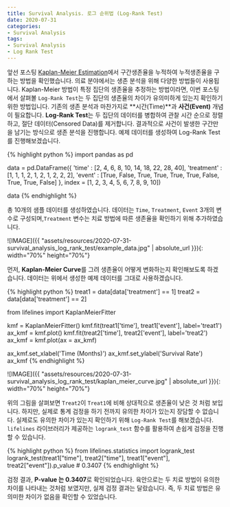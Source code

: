 ```yaml
---
title: Survival Analysis. 로그 순위법 (Log-Rank Test)
date: 2020-07-31
categories:
- Survival Analysis
tags:
- Survival Analysis
- Log Rank Test
---
```


앞선 포스팅 [Kaplan-Meier Estimation]에서 구간생존율을 누적하여 누적생존율을 구하는 방법을 확인했습니다. 의료 분야에서는 생존 분석을 위해 다양한 방법들이 사용됩니다. Kaplan-Meier 방법이 특정 집단의 생존율을 추정하는 방법이라면, 이번 포스팅에서 살펴볼 `Log-Rank Test`는 두 집단의 생존율의 차이가 유의미하게 있는지 확인하기 위한 방법입니다. 기존의 생존 분석과 마찬가지로 **시간(Time)**과 **사건(Event)** 개념이 필요합니다. **Log-Rank Test**는 두 집단의 데이터를 병합하여 관찰 시간 순으로 정렬하고, 절단 데이터(Censored Data)를 제거합니다. 결과적으로 사건이 발생한 구간만을 남기는 방식으로 생존 분석을 진행합니다. 예제 데이터를 생성하여 Log-Rank Test를 진행해보겠습니다.

{% highlight python %}
import pandas as pd

data = pd.DataFrame({
    'time' : [2, 4, 6, 8, 10, 14, 18, 22, 28, 40],
    'treatment' : [1, 1, 1, 2, 1, 2, 1, 2, 2, 2],
    'event' : [True, False, True, True, True, True, False, True, True, False]
}, index = [1, 2, 3, 4, 5, 6, 7, 8, 9, 10])

data
{% endhighlight %}

총 10개의 샘플 데이터를 생성하였습니다. 데이터는 `Time`, `Treatment`, `Event` 3개의 변수로 구성되며,`Treatment` 변수는 치료 방법에 따른 생존율을 확인하기 위해 추가하였습니다.

![IMAGE]({{ "assets/resources/2020-07-31-survival_analysis_log_rank_test/example_data.jpg" | absolute_url }}){: width="70%" height="70%"}

먼저, **Kaplan-Meier Curve**를 그려 생존율이 어떻게 변화하는지 확인해보도록 하겠습니다. 데이터는 위에서 생성한 예제 데이터를 그대로 사용하겠습니다.

{% highlight python %}
treat1 = data[data['treatment'] == 1]
treat2 = data[data['treatment'] == 2]

from lifelines import KaplanMeierFitter

kmf = KaplanMeierFitter()
kmf.fit(treat1['time'], treat1['event'], label='treat1')
ax_kmf = kmf.plot()
kmf.fit(treat2['time'], treat2['event'], label='treat2')
ax_kmf = kmf.plot(ax = ax_kmf)

ax_kmf.set_xlabel('Time (Months)')
ax_kmf.set_ylabel('Survival Rate')
ax_kmf
{% endhighlight %}

![IMAGE]({{ "assets/resources/2020-07-31-survival_analysis_log_rank_test/kaplan_meier_curve.jpg" | absolute_url }}){: width="70%" height="70%"}

위의 그림을 살펴보면 `Treat2`이 `Treat1`에 비해 상대적으로 생존율이 낮은 것 처럼 보입니다. 하지만, 실제로 통계 검정을 하기 전까지 유의한 차이가 있는지 장담할 수 없습니다. 실제로도 유의한 차이가 있는지 확인하기 위해 `Log-Rank Test`를 해보겠습니다. `lifelines` 라이브러리가 제공하는 `logrank_test` 함수를 활용하여 손쉽게 검정을 진행할 수 있습니다.

{% highlight python %}
from lifelines.statistics import logrank_test
logrank_test(treat1["time"], treat2["time"], treat1["event"], treat2["event"]).p_value # 0.3407
{% endhighlight %}

검정 결과, **P-value 는 0.3407**로 확인되었습니다. 육안으로는 두 치료 방법이 유의한 차이를 나타내는 것처럼 보였지만, 실제 검정 결과는 달랐습니다. 즉, 두 치료 방법은 유의미한 차이가 없음을 확인할 수 있었습니다.





[Kaplan-Meier Estimation]: https://sticky-ai.github.io/survival%20analysis/2020/07/29/survival_analysis_kaplan_meier/

